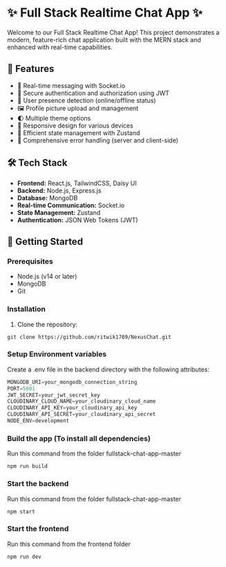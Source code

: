 # ✨ Full Stack Realtime Chat App ✨

Welcome to our Full Stack Realtime Chat App! This project demonstrates a modern, feature-rich chat application built with the MERN stack and enhanced with real-time capabilities.

## 🌟 Features

- 💬 Real-time messaging with Socket.io
- 🔐 Secure authentication and authorization using JWT
- 👥 User presence detection (online/offline status)
- 🖼️ Profile picture upload and management
- 🌓 Multiple theme options
- 📱 Responsive design for various devices
- 🚀 Efficient state management with Zustand
- 🐞 Comprehensive error handling (server and client-side)

## 🛠️ Tech Stack

- **Frontend:** React.js, TailwindCSS, Daisy UI
- **Backend:** Node.js, Express.js
- **Database:** MongoDB
- **Real-time Communication:** Socket.io
- **State Management:** Zustand
- **Authentication:** JSON Web Tokens (JWT)

## 🚀 Getting Started

### Prerequisites

- Node.js (v14 or later)
- MongoDB
- Git

### Installation

1. Clone the repository:

```shell
git clone https://github.com/ritwik1709/NexusChat.git
```

### Setup Environment variables
Create a .env file in the backend directory with the following attributes:

```js
MONGODB_URI=your_mongodb_connection_string
PORT=5001
JWT_SECRET=your_jwt_secret_key
CLOUDINARY_CLOUD_NAME=your_cloudinary_cloud_name
CLOUDINARY_API_KEY=your_cloudinary_api_key
CLOUDINARY_API_SECRET=your_cloudinary_api_secret
NODE_ENV=development
```

### Build the app (To install all dependencies)
Run this command from the folder fullstack-chat-app-master
```shell
npm run build
```

### Start the backend
Run this command from the folder fullstack-chat-app-master

```shell
npm start
```
### Start the frontend
Run this command from the frontend folder

```shell
npm run dev
```
